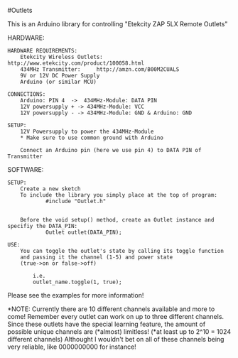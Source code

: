 #Outlets

This is an Arduino library for controlling "Etekcity ZAP 5LX Remote Outlets"

HARDWARE:

    HARDWARE REQUIREMENTS:
        Etekcity Wireless Outlets:    http://www.etekcity.com/product/100058.html
        434MHz Transmitter:     http://amzn.com/B00M2CUALS
        9V or 12V DC Power Supply
        Arduino (or similar MCU)

    CONNECTIONS:
        Arduino: PIN 4  ->  434MHz-Module: DATA PIN
        12V powersupply + -> 434MHz-Module: VCC
        12V powersupply - -> 434MHz-Module: GND & Arduino: GND

    SETUP:
        12V Powersupply to power the 434MHz-Module
        * Make sure to use common ground with Arduino

        Connect an Arduino pin (here we use pin 4) to DATA PIN of Transmitter


SOFTWARE:
    
    SETUP:
        Create a new sketch
        To include the library you simply place at the top of program:
                #include "Outlet.h"


        Before the void setup() method, create an Outlet instance and specifiy the DATA_PIN:
                Outlet outlet(DATA_PIN);

    USE:
        You can toggle the outlet's state by calling its toggle function
        and passing it the channel (1-5) and power state 
        (true->on or false->off)

            i.e.
            outlet_name.toggle(1, true);


Please see the examples for more information!

*NOTE: Currently there are 10 different channels available and more to come! Remember every outlet can work on up to three different channels.
Since these outlets have the special learning feature, the amount of possible unique channels are (*almost) limitless! 
(*at least up to 2^10 = 1024 different channels)
Althought I wouldn't bet on all of these channels being very reliable, like 0000000000 for instance!


